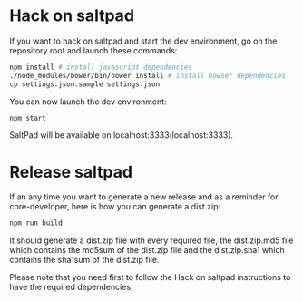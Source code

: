 # Hack on saltpad

If you want to hack on saltpad and start the dev environment, go on the repository root and launch these commands:

```bash
npm install # install javascript dependencies
./node_modules/bower/bin/bower install # install bowser dependencies
cp settings.json.sample settings.json
```

You can now launch the dev environment:

```bash
npm start
```

SaltPad will be available on localhost:3333(localhost:3333).

# Release saltpad

If an any time you want to generate a new release and as a reminder for core-developer, here is how you can generate a dist.zip:

```bash
npm run build
```

It should generate a dist.zip file with every required file, the dist.zip.md5 file which contains the md5sum of the dist.zip file and the dist.zip.sha1 which contains the sha1sum of the dist.zip file.

Please note that you need first to follow the Hack on saltpad instructions to have the required dependencies.
